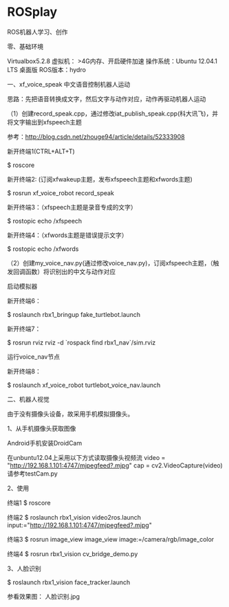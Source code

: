 # ROSplay

ROS机器人学习、创作

零、基础环境

Virtualbox5.2.8
虚拟机： >4G内存、开启硬件加速
操作系统：Ubuntu 12.04.1 LTS 桌面版
ROS版本：hydro


一、xf_voice_speak 中文语音控制机器人运动

思路：先把语音转换成文字，然后文字与动作对应，动作再驱动机器人运动

（1）创建record_speak.cpp，通过修改iat_publish_speak.cpp(科大讯飞)，并将文字输出到xfspeech主题

参考：http://blog.csdn.net/zhouge94/article/details/52333908

新开终端1(CTRL+ALT+T)

$ roscore 

新开终端2: (订阅xfwakeup主题，发布xfspeech主题和xfwords主题)

$ rosrun xf_voice_robot record_speak

新开终端3：（xfspeech主题是录音专成的文字）

$ rostopic echo /xfspeech

新开终端4：（xfwords主题是错误提示文字）

$ rostopic echo /xfwords

（2）创建my_voice_nav.py(通过修改voice_nav.py)，订阅xfspeech主题，（触发回调函数）将识别出的中文与动作对应

启动模拟器

新开终端6：

$ roslaunch rbx1_bringup fake_turtlebot.launch

新开终端7：

$ rosrun rviz rviz -d \`rospack find rbx1_nav\`/sim.rviz

运行voice_nav节点

新开终端8：

$ roslaunch xf_voice_robot turtlebot_voice_nav.launch

二、机器人视觉

由于没有摄像头设备，故采用手机模拟摄像头。

1、从手机摄像头获取图像

Android手机安装DroidCam

在unbuntu12.04上采用以下方式读取摄像头视频流
video = "http://192.168.1.101:4747/mjpegfeed?.mjpg"
cap = cv2.VideoCapture(video)
请参考testCam.py
   
2、使用

终端1
$ roscore

终端2
$ roslaunch rbx1_vision video2ros.launch input:="http://192.168.1.101:4747/mjpegfeed?.mjpg"

终端3
$ rosrun image_view image_view image:=/camera/rgb/image_color

终端4
$ rosrun rbx1_vision cv_bridge_demo.py


3、人脸识别

$ roslaunch rbx1_vision face_tracker.launch

参看效果图： 人脸识别.jpg 
